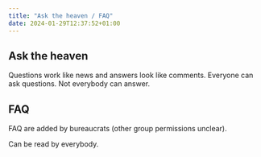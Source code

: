 ```yaml
---
title: "Ask the heaven / FAQ"
date: 2024-01-29T12:37:52+01:00
---
```


## Ask the heaven

Questions work like news and answers look like comments. Everyone can ask questions. Not everybody can answer.

## FAQ

FAQ are added by bureaucrats (other group permissions unclear).

Can be read by everybody.
